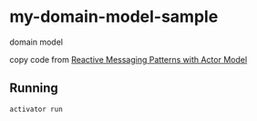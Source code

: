 # my-domain-model-sample

domain model

copy code from [Reactive Messaging Patterns with Actor Model](https://www.amazon.co.jp/dp/B011S8YC5G)

## Running

    activator run


